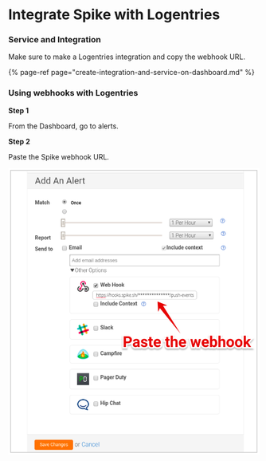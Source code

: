 # Integrate Spike with Logentries

### Service and Integration

Make sure to make a Logentries integration and copy the webhook URL.

{% page-ref page="create-integration-and-service-on-dashboard.md" %}



### Using webhooks with Logentries



**Step 1** 

From the Dashboard, go to alerts.



**Step 2**

Paste the Spike webhook URL.

![](../.gitbook/assets/image%20%2892%29.png)




